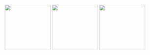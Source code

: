 <p align="center">
  <img src="https://github-readme-stats.vercel.app/api?username=dcavadia&show_icons=true&count_private=true&theme=city_lights&hide_border=true&hide=issues,contribs&bg_color=00000000" height="150px" width="auto">
  <img src="https://github-readme-stats.vercel.app/api/top-langs/?username=dcavadia&layout=compact&hide_border=true&theme=city_lights&bg_color=00000000&langs_count=6&hide=jupyter%20notebook,tex,css,php&exclude_repo=Pacman-AI" height="150px" width="auto">
  <img src="https://github-readme-streak-stats.herokuapp.com?user=dcavadia&theme=city_lights&hide_border=true&background=FFFFFF00" height="150px" width="auto">
</p>
